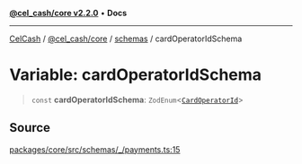 [**@cel_cash/core v2.2.0**](../../README.md) • **Docs**

***

[CelCash](../../../../packages.md) / [@cel\_cash/core](../../README.md) / [schemas](../README.md) / cardOperatorIdSchema

# Variable: cardOperatorIdSchema

> `const` **cardOperatorIdSchema**: `ZodEnum`\<[`CardOperatorId`](../../types/type-aliases/CardOperatorId.md)\>

## Source

[packages/core/src/schemas/\_/payments.ts:15](https://github.com/Pyxlab/celcash/blob/f7cdc752c29f8a0dcef033e212602412d2050afc/packages/core/src/schemas/_/payments.ts#L15)
